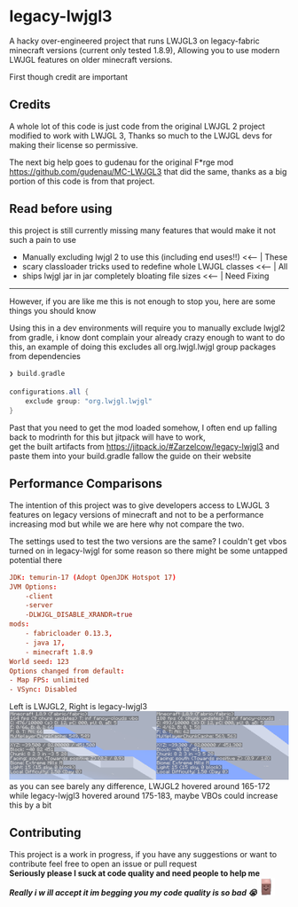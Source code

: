 # legacy-lwjgl3
A hacky over-engineered project that runs LWJGL3 on legacy-fabric minecraft versions (current only tested 1.8.9),
Allowing you to use modern LWJGL features on older minecraft versions.

First though credit are important
## Credits
A whole lot of this code is just code from the original LWJGL 2 project modified to work with LWJGL 3, Thanks so much to the LWJGL devs for making their license so permissive.

The next big help goes to gudenau for the original F*rge mod <https://github.com/gudenau/MC-LWJGL3> that did the same, thanks as a big portion of this code is from that project.

## Read before using
this project is still currently missing many features that would make it not such a pain to use
* Manually excluding lwjgl 2 to use this (including end uses!!) <<-- | These
* scary classloader tricks used to redefine whole LWJGL classes <<-- | All
* ships lwjgl jar in jar completely bloating file sizes <<--         | Need Fixing
---
However, if you are like me this is not enough to stop you, here are some things you should know

Using this in a dev environments will require you to manually exclude lwjgl2 from gradle, i know dont complain your already crazy enough to want to do this,
an example of doing this excludes all org.lwjgl.lwjgl group packages from dependencies
```groovy
❯ build.gradle

configurations.all {
    exclude group: "org.lwjgl.lwjgl"
}
```
Past that you need to get the mod loaded somehow,
I often end up falling back to modrinth for this but jitpack will have to work,<br> get the built artifacts from <https://jitpack.io/#Zarzelcow/legacy-lwjgl3> and paste them into your build.gradle fallow the guide on their website

## Performance Comparisons
The intention of this project was to give developers access to LWJGL 3 features on legacy versions of minecraft
and not to be a performance increasing mod but while we are here why not compare the two.

The settings used to test the two versions are the same?
I couldn't get vbos turned on in legacy-lwjgl for some reason so there might be some untapped potential there
```toml
JDK: temurin-17 (Adopt OpenJDK Hotspot 17)
JVM Options:
    -client
    -server
    -DLWJGL_DISABLE_XRANDR=true
mods:
    - fabricloader 0.13.3,
    - java 17,
    - minecraft 1.8.9
World seed: 123
Options changed from default:
- Map FPS: unlimited
- VSync: Disabled
```
Left is LWJGL2, Right is legacy-lwjgl3<br>
![results](.github/results.png) <br>
as you can see barely any difference, LWJGL2 hovered around 165-172 while legacy-lwjgl3 hovered around 175-183, maybe VBOs could increase this by a bit

## Contributing
This project is a work in progress, if you have any suggestions or want to contribute feel free to open an issue or pull request<br>
**Seriously please I suck at code quality and need people to help me**<br>***Really i w ill accept it im begging you my code quality is so bad 😭***![tiny potato](.github/tiny_potato.webp)

